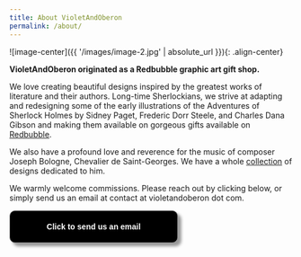 ```yaml
---
title: About VioletAndOberon
permalink: /about/
---
```



![image-center]({{ '/images/image-2.jpg' | absolute_url }}){: .align-center}


**VioletAndOberon originated as a Redbubble graphic art gift shop.** 


We love creating beautiful designs inspired by the greatest works of literature and their
authors. Long-time Sherlockians, we strive at adapting and redesigning
some of the early illustrations of the Adventures of Sherlock Holmes
by Sidney Paget, Frederic Dorr Steele, and Charles Dana Gibson and
making them available on gorgeous gifts available on
[Redbubble](https://www.redbubble.com/people/VioletAndOberon/shop).


We also have a profound love and reverence for the music of composer Joseph Bologne, Chevalier de Saint-Georges. We have a whole [collection](https://www.redbubble.com/people/violetandoberon/shop?artistUserName=VioletAndOberon&collections=2396303&iaCode=all-departments&sortOrder=relevant) of designs dedicated to him. 


We warmly welcome commissions. Please reach out by clicking below, or simply send us an email at contact at violetandoberon dot com.


<form>
<input style="width: 300px; padding: 20px; cursor: pointer; box-shadow: 6px 6px 5px; #999; -webkit-box-shadow: 6px 6px 5px #999; -moz-box-shadow: 6px 6px 5px #999; font-weight: bold; background: #000000; color: #fff; border-radius: 10px; border: 1px solid #999; font-size: 100%;" type="button" value="Click to send us an email" onclick="window.location.href='mailto:contact@violetandoberon.com'" />
</form> 

